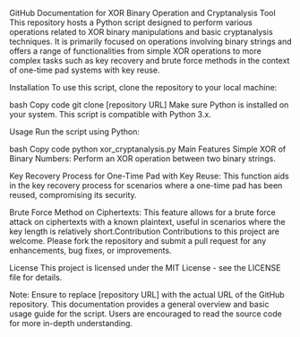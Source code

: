 GitHub Documentation for XOR Binary Operation and Cryptanalysis Tool
This repository hosts a Python script designed to perform various operations related to XOR binary manipulations and basic cryptanalysis techniques. It is primarily focused on operations involving binary strings and offers a range of functionalities from simple XOR operations to more complex tasks such as key recovery and brute force methods in the context of one-time pad systems with key reuse.

Installation
To use this script, clone the repository to your local machine:

bash
Copy code
git clone [repository URL]
Make sure Python is installed on your system. This script is compatible with Python 3.x.

Usage
Run the script using Python:

bash
Copy code
python xor_cryptanalysis.py
Main Features
Simple XOR of Binary Numbers: Perform an XOR operation between two binary strings.

Key Recovery Process for One-Time Pad with Key Reuse: This function aids in the key recovery process for scenarios where a one-time pad has been reused, compromising its security.

Brute Force Method on Ciphertexts: This feature allows for a brute force attack on ciphertexts with a known plaintext, useful in scenarios where the key length is relatively short.Contribution
Contributions to this project are welcome. Please fork the repository and submit a pull request for any enhancements, bug fixes, or improvements.

License
This project is licensed under the MIT License - see the LICENSE file for details.

Note: Ensure to replace [repository URL] with the actual URL of the GitHub repository. This documentation provides a general overview and basic usage guide for the script. Users are encouraged to read the source code for more in-depth understanding.





